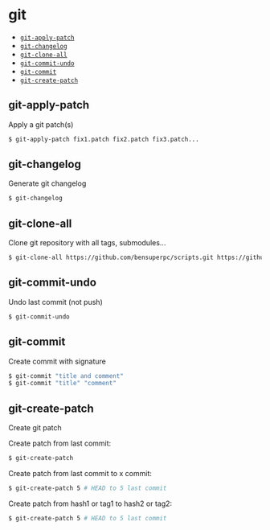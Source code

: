
# git

 - [`git-apply-patch`](#git-apply-patch)
 - [`git-changelog`](#git-changelog)
 - [`git-clone-all`](#git-clone-all)
 - [`git-commit-undo`](#git-commit-undo)
 - [`git-commit`](#git-commit)
 - [`git-create-patch`](#git-commit)

## git-apply-patch

Apply a git patch(s)

```bash
$ git-apply-patch fix1.patch fix2.patch fix3.patch...
```

## git-changelog

Generate git changelog

```bash
$ git-changelog
```

## git-clone-all

Clone git repository with all tags, submodules...

```bash
$ git-clone-all https://github.com/bensuperpc/scripts.git https://github.com/bensuperpc/scripts.git ...
```

## git-commit-undo

Undo last commit (not push)

```bash
$ git-commit-undo
```

## git-commit

Create commit with signature

```bash
$ git-commit "title and comment"
$ git-commit "title" "comment"
```

## git-create-patch

Create git patch

Create patch from last commit:

```bash
$ git-create-patch
```

Create patch from last commit to x commit:

```bash
$ git-create-patch 5 # HEAD to 5 last commit
```

Create patch from hash1 or tag1 to hash2 or tag2:

```bash
$ git-create-patch 5 # HEAD to 5 last commit
```
